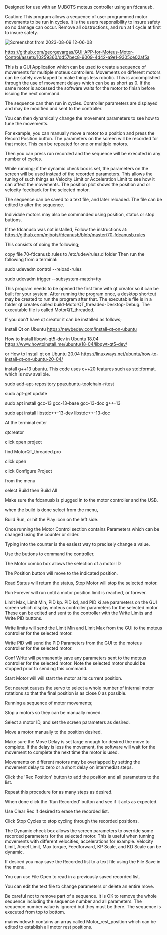 Designed for use with an MJBOTS moteus controller using an fdcanusb.

Caution: This program allows a sequence of user programmed motor movements to be run in cycles. It is the users responsibility to insure safety so no damage can occur. Remove all obstructions, and run at 1 cycle at first to insure safety.

![Screenshot from 2023-08-09 12-06-08](https://github.com/georgevargas/GUI-APP-for-Moteus-Motor-Control/assets/10259360/32a7523e-577d-4704-bc80-855d14002ece)

https://github.com/georgevargas/GUI-APP-for-Moteus-Motor-Control/assets/10259360/dd57bec8-9009-4d42-a9e1-9305ce02af5a


This is a GUI Application which can be used to create a sequence of movements for multiple moteus controllers. Movements on different motors can be safely overlapped to make things less robotic. This is accomplished through the use of movement delays which can be as short as 0. If the same motor is accessed the software waits for the motor to finish before issuing the next command.

The sequence can then run in cycles. Controller parameters are displayed and may be modified and sent to the controller.

You can then dynamically change the movement parameters to see how to tune the movements.

For example, you can manually move a motor to a position and press the Record Position button. The parameters on the screen will be recorded for that motor. This can be repeated for one or multiple motors.

Then you can press run recorded and the sequence will be executed in any number of cycles.

While running; if the dynamic check box is set, the parameters on the screen will be used instead of the recorded parameters. This allows the tuning of such things as Velocity Limit or Acceleration Limit to see how it can affect the movements. The position plot shows the position and or velocity feedback for the selected motor.

The sequence can be saved to a text file, and later reloaded. The file can be edited to alter the sequence.

Individule motors may also be commanded using position, status or stop buttons.

If the fdcanusb was not installed, Follow the instructions at: https://github.com/mjbots/fdcanusb/blob/master/70-fdcanusb.rules

This consists of doing the following;

copy file 70-fdcanusb.rules to /etc/udev/rules.d folder Then run the following from a terminal:

sudo udevadm control --reload-rules

sudo udevadm trigger --subsystem-match=tty


This program needs to be opened the first time with qt creator so it can be built for your system. After running the program once, a desktop shortcut may be created to run the program after that. The executable file is in a folder qt creates called build-MotorQT_threaded-Desktop-Debug. The executable file is called MotorQT_threaded.

If you don't have qt creator it can be installed as follows;

Install Qt on Ubuntu
https://newbedev.com/install-qt-on-ubuntu

How to Install libqwt-qt5-dev in Ubuntu 18.04
https://www.howtoinstall.me/ubuntu/18-04/libqwt-qt5-dev/

or How to Install qt on Ubuntu 20.04
https://linuxways.net/ubuntu/how-to-install-qt-on-ubuntu-20-04/

install g++13 ubuntu. This code uses c++20 features such as std::format. which is now avalible.

sudo add-apt-repository ppa:ubuntu-toolchain-r/test

sudo apt-get update

sudo apt install gcc-13 gcc-13-base gcc-13-doc g++-13

sudo apt install libstdc++-13-dev libstdc++-13-doc 


At the terminal enter

qtcreator <cr>
 
click open project
 
find MotorQT_threaded.pro
 
click open
 
click Configure Project
 
from the menu
 
select Build then Build All

Make sure the fdcanusb is plugged in to the motor controller and the USB.

when the build is done select from the menu,
 
Build Run, or hit the Play icon on the left side.

Once running the Motor Control section contains Parameters which can be changed using the counter or slider.
 
Typing into the counter is the easiest way to precisely change a value.
 
Use the buttons to command the controller.
 
The Motor combo box allows the selection of a motor ID
 
The Position button will move to the indicated position.
 
Read Status will return the status, Stop Motor will stop the selected motor.
 
Run Forever will run until a motor position limit is reached, or forever.

Limit Max, Limit Min, PID kp. PID kd, and PID ki are parameters on the GUI screen which display moteus controller parameters for the selected motor. These can be edited and sent to the controller with the Write Limits and Write PID buttons.
 
Write limits will send the Limit Min and Limit Max from the GUI to the moteus controller for the selected motor.
 
Write PID will send the PID Parameters from the GUI to the moteus controller for the selected motor.

Conf Write will permanently save any parameters sent to the moteus controller for the selected motor. Note the selected motor should be stopped prior to sending this command.
 
Start Motor will will start the motor at its current position.
 
Set nearest causes the servo to select a whole number of internal motor rotations so that the final position is as close 0 as possible.

Running a sequence of motor movements;
 
Stop a motors so they can be manually moved.
 
Select a motor ID, and set the screen parameters as desired.
 
Move a motor manually to the position desired.
 
Make sure the Move Delay is set large enough for desired the move to complete.
If the delay is less the movement, the software will wait for the movement to complete the next time the motor is used.

Movements on different motors may be overlapped by setting the movement delay to zero or a short delay on intermediat steps.
 
Click the 'Rec Position' button to add the position and all parameters to the list.
 
Repeat this procedure for as many steps as desired.
 
When done click the 'Run Recorded' button and see if it acts as expected.
 
Use Clear Rec if desired to erase the recorded list.
 
Click Stop Cycles to stop cycling through the recorded positions.
 
The Dynamic check box allows the screen parameters to override some recorded parameters for the selected motor. This is useful when tunning movements with different velocities, accelerations for example. Velocity Limit, Accel Limit, Max torque, Feedforward, KP Scale, and KD Scale can be dynamic.

If desired you may save the Recorded list to a text file using the File Save in the menu.
 
You can use File Open to read in a previously saved recorded list.
 
You can edit the text file to change parameters or delete an entire move.
 
Be careful not to remove part of a sequence. It is OK to remove the whole sequence including the sequence number and all parameters.
The sequence number value is ignored but they must be there.
The sequence is executed from top to bottom.
 
mainwindow.h contains an array called Motor_rest_position which can be edited to establish all motor rest positions.
